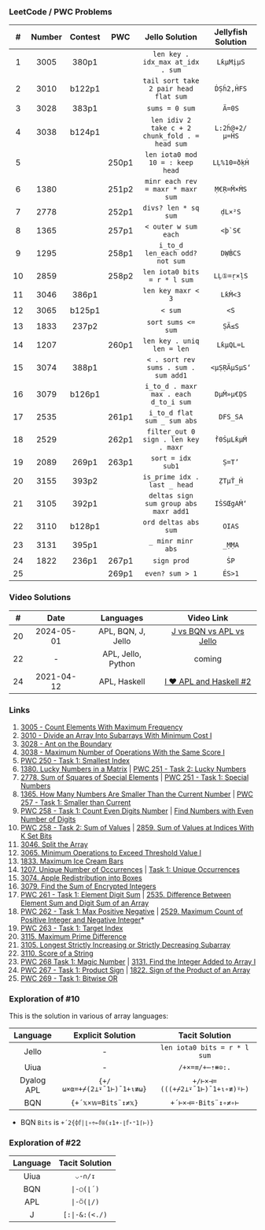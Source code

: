 ### LeetCode / PWC Problems

|   #   | Number | Contest |  PWC  |                 Jello Solution                  | Jellyfish Solution |
| :---: | :----: | :-----: | :---: | :---------------------------------------------: | :----------------: |
|   1   |  3005  |  380p1  |       |        `len key . idx_max at_idx . sum`         |     `LƙµMịµS`      |
|   2   |  3010  | b122p1  |       |      `tail sort take 2 pair head flat sum`      |     `ḊṢḣ2,ḢFS`     |
|   3   |  3028  |  383p1  |       |                 `sums = 0 sum`                  |       `Ä=0S`       |
|   4   |  3038  | b124p1  |       | `len idiv 2 take c + 2 chunk_fold . = head sum` |   `L:2ḣ@+2/µ=ḢS`   |
|   5   |        |         | 250p1 |        `len iota0 mod 10 = : keep head`         |    `LḶ%10=ðḳḢ`     |
|   6   |  1380  |         | 251p2 |        `minr each rev = maxr * maxr sum`        |     `Ṃ€Ṛ=Ṁ×ṀS`     |
|   7   |  2778  |         | 252p1 |              `divs? len * sq sum`               |      `ḍL×²S`       |
|   8   |  1365  |         | 257p1 |              `< outer w sum each`               |     ``<þ`S€``      |
|   9   |  1295  |         | 258p1 |         `i_to_d len_each odd? not sum`          |      `DẈḂCS`       |
|  10   |  2859  |         | 258p2 |          `len iota0 bits = r * l sum`           |     `LḶ①=ṛ×ḷS`     |
|  11   |  3046  |  386p1  |       |               `len key maxr < 3`                |      `LƙṀ<3`       |
|  12   |  3065  | b125p1  |       |                     `< sum`                     |        `<S`        |
|  13   |  1833  |  237p2  |       |               `sort sums <= sum`                |       `ṢÄ≤S`       |
|  14   |  1207  |         | 260p1 |           `len key . uniq len = len`            |     `LƙµQL=L`      |
|  15   |  3074  |  388p1  |       |      `< . sort rev sums . sum . sum add1`       |    `<µṢṚÄµSµS‘`    |
|  16   |  3079  | b126p1  |       |      `i_to_d . maxr max . each d_to_i sum`      |     `DµṀ»µ€ḌS`     |
|  17   |  2535  |         | 261p1 |           `i_to_d flat sum _ sum abs`           |      `DFS_SA`      |
|  18   |  2529  |         | 262p1 |      `filter_out 0 sign . len key . maxr`       |     `ḟ0ṠµLƙµṀ`     |
|  19   |  2089  |  269p1  | 263p1 |                `sort = idx sub1`                |       `Ṣ=T’`       |
|  20   |  3155  |  393p2  |       |          `is_prime idx . last _ head`           |      `ẒTµṪ_Ḣ`      |
|  21   |  3105  |  392p1  |       |      `deltas sign sum group abs maxr add1`      |     `IṠSŒgAṀ‘`     |
|  22   |  3110  | b128p1  |       |              `ord deltas abs sum`               |       `OIAS`       |
|  23   |  3131  |  395p1  |       |                `_ minr minr abs`                |       `_ṂṂA`       |
|  24   |  1822  |  236p1  | 267p1 |                   `sign prod`                   |        `ṠP`        |
|  25   |        |         | 269p1 |                 `even? sum > 1`                 |       `ÉS>1`       |

### Video Solutions

|   #   |    Date    |     Languages      |                               Video Link                                |
| :---: | :--------: | :----------------: | :---------------------------------------------------------------------: |
|  20   | 2024-05-01 | APL, BQN, J, Jello | [J vs BQN vs APL vs Jello](https://www.youtube.com/watch?v=ra_VpqPkENU) |
|  22   |     -      | APL, Jello, Python |                                 coming                                  |
|  24   | 2021-04-12 |    APL, Haskell    |  [I ❤ APL and Haskell #2](https://www.youtube.com/watch?v=a7CSK7HNEWQ)  |

### Links

1. [3005 - Count Elements With Maximum Frequency](https://leetcode.com/contest/weekly-contest-380/problems/count-elements-with-maximum-frequency/)
2. [3010 - Divide an Array Into Subarrays With Minimum Cost I](https://leetcode.com/contest/biweekly-contest-122/problems/divide-an-array-into-subarrays-with-minimum-cost-i/)
3. [3028 - Ant on the Boundary](https://leetcode.com/contest/weekly-contest-383/problems/ant-on-the-boundary/)
4. [3038 - Maximum Number of Operations With the Same Score I](https://leetcode.com/contest/biweekly-contest-124/problems/maximum-number-of-operations-with-the-same-score-i/)
5. [PWC 250 - Task 1: Smallest Index](https://theweeklychallenge.org/blog/perl-weekly-challenge-250/)
6. [1380. Lucky Numbers in a Matrix](https://leetcode.com/problems/lucky-numbers-in-a-matrix/description/) | [PWC 251 - Task 2: Lucky Numbers](https://theweeklychallenge.org/blog/perl-weekly-challenge-251/)
7. [2778. Sum of Squares of Special Elements](https://leetcode.com/problems/sum-of-squares-of-special-elements/description/) | [PWC 251 - Task 1: Special Numbers](https://theweeklychallenge.org/blog/perl-weekly-challenge-251/)
8. [1365. How Many Numbers Are Smaller Than the Current Number](https://leetcode.com/problems/how-many-numbers-are-smaller-than-the-current-number/description/) | [PWC 257 - Task 1: Smaller than Current](https://theweeklychallenge.org/blog/perl-weekly-challenge-257/)
9. [PWC 258 - Task 1: Count Even Digits Number](https://theweeklychallenge.org/blog/perl-weekly-challenge-258/) | [Find Numbers with Even Number of Digits](https://leetcode.com/problems/find-numbers-with-even-number-of-digits/)
10. [PWC 258 - Task 2: Sum of Values](https://theweeklychallenge.org/blog/perl-weekly-challenge-258/) | [2859. Sum of Values at Indices With K Set Bits](https://leetcode.com/problems/sum-of-values-at-indices-with-k-set-bits/description/)
11. [3046. Split the Array](https://leetcode.com/contest/weekly-contest-386/problems/split-the-array/)
12. [3065. Minimum Operations to Exceed Threshold Value I](https://leetcode.com/contest/biweekly-contest-125/problems/minimum-operations-to-exceed-threshold-value-i/)
13. [1833. Maximum Ice Cream Bars](https://leetcode.com/problems/maximum-ice-cream-bars/description/)
14. [1207. Unique Number of Occurrences](https://leetcode.com/problems/unique-number-of-occurrences/description/) | [Task 1: Unique Occurrences](https://theweeklychallenge.org/blog/perl-weekly-challenge-260/)
15. [3074. Apple Redistribution into Boxes](https://leetcode.com/contest/weekly-contest-388/problems/apple-redistribution-into-boxes/)
16. [3079. Find the Sum of Encrypted Integers](https://leetcode.com/contest/biweekly-contest-126/problems/find-the-sum-of-encrypted-integers/)
17. [PWC 261 - Task 1: Element Digit Sum](https://theweeklychallenge.org/blog/perl-weekly-challenge-261/) | [2535. Difference Between Element Sum and Digit Sum of an Array](https://leetcode.com/problems/difference-between-element-sum-and-digit-sum-of-an-array/description/)
18. [PWC 262 - Task 1: Max Positive Negative](https://theweeklychallenge.org/blog/perl-weekly-challenge-262/) | [2529. Maximum Count of Positive Integer and Negative Integer](https://leetcode.com/problems/maximum-count-of-positive-integer-and-negative-integer/description/)*
19. [PWC 263 - Task 1: Target Index](https://theweeklychallenge.org/blog/perl-weekly-challenge-263/)
20. [3115. Maximum Prime Difference](https://leetcode.com/problems/maximum-prime-difference/description/)
21. [3105. Longest Strictly Increasing or Strictly Decreasing Subarray](https://leetcode.com/problems/longest-strictly-increasing-or-strictly-decreasing-subarray/description/)
22. [3110. Score of a String](https://leetcode.com/problems/score-of-a-string/)
23. [PWC 268 Task 1: Magic Number](https://theweeklychallenge.org/blog/perl-weekly-challenge-268/) | [3131. Find the Integer Added to Array I](https://leetcode.com/problems/find-the-integer-added-to-array-i/description/)
24. [PWC 267 - Task 1: Product Sign](https://theweeklychallenge.org/blog/perl-weekly-challenge-267/) | [1822. Sign of the Product of an Array](https://leetcode.com/contest/weekly-contest-236/problems/sign-of-the-product-of-an-array/)
25. [PWC 269 - Task 1: Bitwise OR](https://theweeklychallenge.org/blog/perl-weekly-challenge-269/)

### Exploration of #10

This is the solution in various of array languages:

|  Language  |     Explicit Solution      |         Tacit Solution         |
| :--------: | :------------------------: | :----------------------------: |
|   Jello    |             -              |  `len iota0 bits = r * l sum`  |
|    Uiua    |             -              |        `/+×=≡/+⋯⇡⧻⊙:.`         |
| Dyalog APL | `{+/⍵×⍺=+⌿(2⊥⍣¯1⊢)¯1+⍳≢⍵}` | `+/⊢×⊣=(((+⌿2⊥⍣¯1⊢)¯1+⍳∘≢)⍤⊢)` |
|    BQN     |     `{+´𝕩×𝕨=Bits¨↕≠𝕩}`     |      `+´⊢×⊣=·Bits¨↕∘≠∘⊢`       |

* BQN `Bits` is `+´2{⌽𝕗|⌊∘÷⟜𝕗⍟(↕1+·⌊𝕗⋆⁼1⌈⊢)}`

### Exploration of #22

| Language | Tacit Solution |
| :------: | :------------: |
|   Uiua   |    `⌵-∩/↧`     |
|   BQN    |   `\|-○(⌊´)`   |
|   APL    |   `\|-⍥(⌊/)`   |
|    J     | `[:\|-&:(<./)` |

